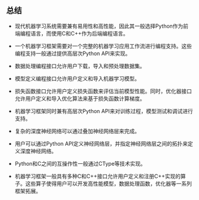 ## 总结

- 现代机器学习系统需要兼有易用性和高性能，因此其一般选择Python作为前端编程语言，而使用C和C++作为后端编程语言。

- 一个机器学习框架需要对一个完整的机器学习应用工作流进行编程支持。这些编程支持一般通过提供高层次Python API来实现。

- 数据处理编程接口允许用户下载，导入和预处理数据集。

- 模型定义编程接口允许用户定义和导入机器学习模型。

- 损失函数接口允许用户定义损失函数来评估当前模型性能。同时，优化器接口允许用户定义和导入优化算法来基于损失函数计算梯度。

- 机器学习框架同时兼有高层次Python API来对训练过程，模型测试和调试进行支持。

- 复杂的深度神经网络可以通过叠加神经网络层来完成。

- 用户可以通过Python API定义神经网络层，并指定神经网络层之间的拓扑来定义深度神经网络。

- Python和C之间的互操作性一般通过CType等技术实现。

- 机器学习框架一般具有多种C和C++接口允许用户定义和注册C++实现的算子。这些算子使得用户可以开发高性能模型，数据处理函数，优化器等一系列框架拓展。
